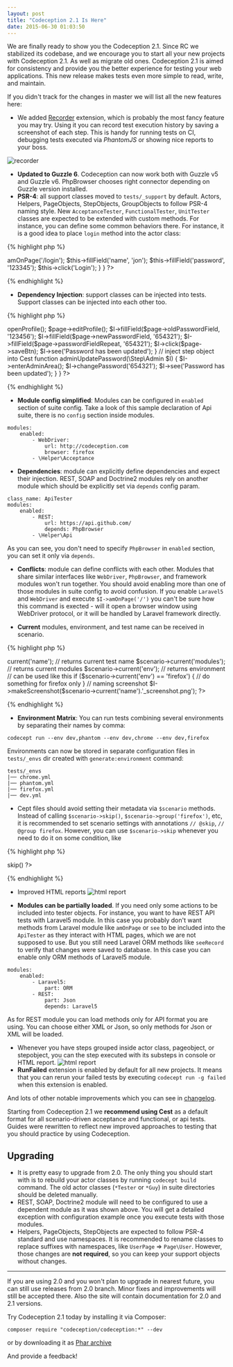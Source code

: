 ```yaml
---
layout: post
title: "Codeception 2.1 Is Here"
date: 2015-06-30 01:03:50
---
```


We are finally ready to show you the Codeception 2.1. Since RC we stabilized its codebase, and we encourage you to start all your new projects with Codeception 2.1. As well as migrate old ones. Codeception 2.1 is aimed for consistency and provide you the better experience for testing your web applications. This new release makes tests even more simple to read, write, and maintain.

If you didn't track for the changes in master we will list all the new features here:

* We added [Recorder](https://github.com/Codeception/Codeception/tree/master/ext#codeceptionextensionrecorder) extension, which is probably the most fancy feature you may try. Using it you can record test execution history by saving a screenshot of each step. This is handy for running tests on CI, debugging tests executed via *PhantomJS* or showing nice reports to your boss.

 ![recorder](http://codeception.com/images/recorder.gif)

* **Updated to Guzzle 6**. Codeception can now work both with Guzzle v5 and Guzzle v6. PhpBrowser chooses right connector depending on Guzzle version installed.
* **PSR-4**: all support classes moved to `tests/_support` by default. Actors, Helpers, PageObjects, StepObjects, GroupObjects to follow PSR-4 naming style. New `AcceptanceTester`, `FunctionalTester`, `UnitTester` classes are expected to be extended with custom methods. For instance, you can define some common behaviors there. For instance, it is a good idea to place `login` method into  the actor class:

{% highlight php %}
<?php
class AcceptanceTester extends \Codeception\Actor
{
    use _generated\AcceptanceTesterActions;

    public function login()
    {
       $this->amOnPage('/login');
       $this->fillField('name', 'jon');
       $this->fillField('password', '123345');
       $this->click('Login');
    }
}
?>
{% endhighlight %}

* **Dependency Injection**: support classes can be injected into tests. Support classes can be injected into each other too.

{% highlight php %}
<?php
class UserCest 
{
  // inject page objects into Cests
  function updatePassword(\Page\User $page, AcceptanceTester $I)
  {
      $page->openProfile();
      $page->editProfile();
      $I->fillField($page->oldPasswordField, '123456');
      $I->fillField($page->newPasswordField, '654321');
      $I->fillField($page->passwordFieldRepeat, '654321');
      $I->click($page->saveBtn);
      $I->see('Password has been updated');
  }

  // inject step object into Cest
  function adminUpdatePassword(\Step\Admin $I)
  {
      $I->enterAdminArea();
      $I->changePassword('654321');
      $I->see('Password has been updated');
  }
}
?>
{% endhighlight %}

* **Module config simplified**: Modules can be configured in `enabled` section of suite config. Take a look of this sample declaration of Api suite, there is no `config` section inside modules.

```
modules:
    enabled:
        - WebDriver:
            url: http://codeception.com
            browser: firefox
        - \Helper\Acceptance
```
* **Dependencies**: module can explicitly define dependencies and expect their injection. REST, SOAP and Doctrine2 modules rely on another module which should be explicitly set via `depends` config param. 

```
class_name: ApiTester
modules:
    enabled:
        - REST:
            url: https://api.github.com/
            depends: PhpBrowser           
        - \Helper\Api
```
As you can see, you don't need to specify `PhpBrowser` in  `enabled` section, you can set it only via `depends`.

* **Conflicts**: module can define conflicts with each other. Modules that share similar interfaces like `WebDriver`, `PhpBrowser`, and framework modules won't run together. You should avoid enabling more than one of those modules in suite config to avoid confusion. If you enable `Laravel5` and `WebDriver` and execute `$I->amOnPage('/')` you can't be sure how this command is exected - will it open a browser window using WebDriver protocol, or it will be handled by Laravel framework directly.

* **Current** modules, environment, and test name can be received in scenario.

{% highlight php %}
<?php
$scenario->current('name'); // returns current test name
$scenario->current('modules'); // returns current modules
$scenario->current('env'); // returns environment

// can be used like this
if ($scenario->current('env') == 'firefox') {
  // do something for firefox only
}
// naming screenshot
$I->makeScreenshot($scenario->current('name').'_screenshot.png');
?>
{% endhighlight %}


* **Environment Matrix**: You can run tests combining several environments by separating their names by comma:

```
codecept run --env dev,phantom --env dev,chrome --env dev,firefox
```

Environments can now be stored in separate configuration files in `tests/_envs` dir created with `generate:environment` command:

```
tests/_envs
|── chrome.yml
|── phantom.yml
|── firefox.yml
|── dev.yml
```

*  Cept files should avoid setting their metadata via `$scenario` methods. Instead of calling `$scenario->skip()`, `$scenario->group('firefox')`, etc, it is recommended to set scenario settings with annotations `// @skip`, `// @group firefox`. However, you can use `$scenario->skip` whenever you need to do it on some condition, like 

{% highlight php %}
<?php
if (substr(PHP_OS, 0, 3) == 'Win') $scenario->skip()
?>
{% endhighlight %}

* Improved HTML reports
![html report](/images/html-report.png)


* **Modules can be partially loaded**. If you need only some actions to be included into tester objects. For instance, you want to have REST API tests with Laravel5 module. In this case you probably don't want methods from Laravel module like `amOnPage` or `see` to be included into the `ApiTester` as they interact with HTML pages, which we are not supposed to use. But you still need Laravel ORM methods like `seeRecord` to verify that changes were saved to database. In this case you can enable only ORM methods of Laravel5 module.

```
modules:
    enabled: 
        - Laravel5:
            part: ORM
        - REST:
            part: Json
            depends: Laravel5
```

As for REST module you can load methods only for API format you are using. You can choose either XML or Json, so only methods for Json or XML will be loaded.

* Whenever you have steps grouped inside actor class, pageobject, or stepobject, you can the step executed with its substeps in console or HTML report. 
![html report](/images/substeps.png)
* **RunFailed** extension is enabled by default for all new projects. It means that you can rerun your failed tests by executing `codecept run -g failed` when this extension is enabled. 

And lots of other notable improvements which you can see in [changelog](https://github.com/Codeception/Codeception/blob/master/CHANGELOG.md). 

Starting from Codeception 2.1 we **recommend using Cest** as a default format for all scenario-driven acceptance and functional, or api tests. Guides were rewritten to reflect new improved approaches to testing that you should practice by using Codeception. 

## Upgrading

* It is pretty easy to upgrade from 2.0. The only thing you should start with is to rebuild your actor classes by running `codecept build` command. The old actor classes (`*Tester` or `*Guy`) in suite directories should be deleted manually.
* REST, SOAP, Doctrine2 module will need to be configured to use a dependent module as it was shown above. You will get a detailed exception with configuration example once you execute tests with those modules.
* Helpers, PageObjects, StepObjects are expected to follow PSR-4 standard and use namespaces. It is recommended to rename classes to replace suffixes with namespaces, like `UserPage` => `Page\User`. However, those changes are **not required**, so you can keep your support objects without changes.

---

If you are using 2.0 and you won't plan to upgrade in nearest future, you can still use releases from 2.0 branch. Minor fixes and improvements will still be accepted there. Also the site will contain documentation for 2.0 and 2.1 versions.

Try Codeception 2.1 today by installing it via Composer:

```
composer require "codeception/codeception:*" --dev
```

or by downloading it as [Phar archive](http://codeception.com/codecept.phar)

And provide a feedback!